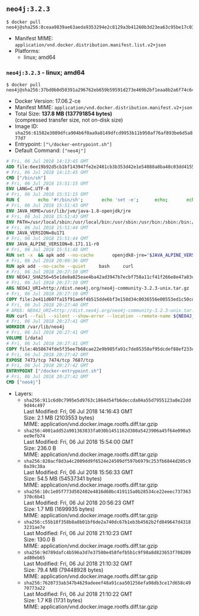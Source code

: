 ## `neo4j:3.2.3`

```console
$ docker pull neo4j@sha256:8ceaa9839ae63aeda9353294e2c8129a3b41260b3d23ea63c95be17c0379cc63
```

-	Manifest MIME: `application/vnd.docker.distribution.manifest.list.v2+json`
-	Platforms:
	-	linux; amd64

### `neo4j:3.2.3` - linux; amd64

```console
$ docker pull neo4j@sha256:37bd0b0d50391a296762eb659b59591d273e469b2bf1eaa8b2a6f74c64187a74
```

-	Docker Version: 17.06.2-ce
-	Manifest MIME: `application/vnd.docker.distribution.manifest.v2+json`
-	Total Size: **137.8 MB (137791854 bytes)**  
	(compressed transfer size, not on-disk size)
-	Image ID: `sha256:61502e3089dfca904b6f0aa9a8149dfcd9953b11b950af76af893be6d5a877d7`
-	Entrypoint: `["\/docker-entrypoint.sh"]`
-	Default Command: `["neo4j"]`

```dockerfile
# Fri, 06 Jul 2018 14:13:45 GMT
ADD file:6ee19b92d5cb1bf143947fe2e2481cb3b353d42e1e54888a8ba48c03dd4155f2 in / 
# Fri, 06 Jul 2018 14:13:45 GMT
CMD ["/bin/sh"]
# Fri, 06 Jul 2018 15:51:15 GMT
ENV LANG=C.UTF-8
# Fri, 06 Jul 2018 15:51:15 GMT
RUN { 		echo '#!/bin/sh'; 		echo 'set -e'; 		echo; 		echo 'dirname "$(dirname "$(readlink -f "$(which javac || which java)")")"'; 	} > /usr/local/bin/docker-java-home 	&& chmod +x /usr/local/bin/docker-java-home
# Fri, 06 Jul 2018 15:51:43 GMT
ENV JAVA_HOME=/usr/lib/jvm/java-1.8-openjdk/jre
# Fri, 06 Jul 2018 15:51:43 GMT
ENV PATH=/usr/local/sbin:/usr/local/bin:/usr/sbin:/usr/bin:/sbin:/bin:/usr/lib/jvm/java-1.8-openjdk/jre/bin:/usr/lib/jvm/java-1.8-openjdk/bin
# Fri, 06 Jul 2018 15:51:44 GMT
ENV JAVA_VERSION=8u171
# Fri, 06 Jul 2018 15:51:44 GMT
ENV JAVA_ALPINE_VERSION=8.171.11-r0
# Fri, 06 Jul 2018 15:51:48 GMT
RUN set -x 	&& apk add --no-cache 		openjdk8-jre="$JAVA_ALPINE_VERSION" 	&& [ "$JAVA_HOME" = "$(docker-java-home)" ]
# Fri, 06 Jul 2018 20:09:36 GMT
RUN apk add --no-cache --quiet     bash     curl
# Fri, 06 Jul 2018 20:27:10 GMT
ENV NEO4J_SHA256=65e1de8a025eae4ba42ad3947b7ecbf758a11cf41f266e8e47a83cd93c1d83d2 NEO4J_TARBALL=neo4j-community-3.2.3-unix.tar.gz
# Fri, 06 Jul 2018 20:27:10 GMT
ARG NEO4J_URI=http://dist.neo4j.org/neo4j-community-3.2.3-unix.tar.gz
# Fri, 06 Jul 2018 20:27:10 GMT
COPY file:2e411d607fa15f91ae6f4b515dde6bf3e158d34c0036556e00553ed1c50cd63d in /tmp/ 
# Fri, 06 Jul 2018 20:27:40 GMT
# ARGS: NEO4J_URI=http://dist.neo4j.org/neo4j-community-3.2.3-unix.tar.gz
RUN curl --fail --silent --show-error --location --remote-name ${NEO4J_URI}     && echo "${NEO4J_SHA256}  ${NEO4J_TARBALL}" | sha256sum -csw -     && tar --extract --file ${NEO4J_TARBALL} --directory /var/lib     && mv /var/lib/neo4j-* /var/lib/neo4j     && rm ${NEO4J_TARBALL}     && mv /var/lib/neo4j/data /data     && ln -s /data /var/lib/neo4j/data     && apk del curl
# Fri, 06 Jul 2018 20:27:41 GMT
WORKDIR /var/lib/neo4j
# Fri, 06 Jul 2018 20:27:41 GMT
VOLUME [/data]
# Fri, 06 Jul 2018 20:27:41 GMT
COPY file:4b58674fde5f35ee7b68cae22e9b985fa91c7de85350af95dcdef88ef233c3d6 in /docker-entrypoint.sh 
# Fri, 06 Jul 2018 20:27:42 GMT
EXPOSE 7473/tcp 7474/tcp 7687/tcp
# Fri, 06 Jul 2018 20:27:42 GMT
ENTRYPOINT ["/docker-entrypoint.sh"]
# Fri, 06 Jul 2018 20:27:42 GMT
CMD ["neo4j"]
```

-	Layers:
	-	`sha256:911c6d0c7995e5d9763c1864d54fb6deccda04a55d7955123a8e22dd9d44c497`  
		Last Modified: Fri, 06 Jul 2018 14:16:43 GMT  
		Size: 2.1 MB (2103553 bytes)  
		MIME: application/vnd.docker.image.rootfs.diff.tar.gzip
	-	`sha256:4001add52a901363833fa030b1451162d380a5423906a45f64e090a5ee9efb74`  
		Last Modified: Fri, 06 Jul 2018 15:54:00 GMT  
		Size: 236.0 B  
		MIME: application/vnd.docker.image.rootfs.diff.tar.gzip
	-	`sha256:820acf8d3a4c2009dd9f6524e24509df597b6979c253fb6844d205c90a39c38a`  
		Last Modified: Fri, 06 Jul 2018 15:56:33 GMT  
		Size: 54.5 MB (54537341 bytes)  
		MIME: application/vnd.docker.image.rootfs.diff.tar.gzip
	-	`sha256:10c1e05f773d502402e4816d60bc419115a0b28534ce22eeec737363370c6b41`  
		Last Modified: Fri, 06 Jul 2018 20:56:23 GMT  
		Size: 1.7 MB (1699935 bytes)  
		MIME: application/vnd.docker.image.rootfs.diff.tar.gzip
	-	`sha256:c55b18f358b8a8b01bf6de2a740dc67b1eb3b4562b2fd849647d43183231ae7e`  
		Last Modified: Fri, 06 Jul 2018 21:10:23 GMT  
		Size: 130.0 B  
		MIME: application/vnd.docker.image.rootfs.diff.tar.gzip
	-	`sha256:9d789dafc4b596a3d7e37580e458fefb5b1c9f98a8d823653f708209ad80eb65`  
		Last Modified: Fri, 06 Jul 2018 21:10:32 GMT  
		Size: 79.4 MB (79448928 bytes)  
		MIME: application/vnd.docker.image.rootfs.diff.tar.gzip
	-	`sha256:7620733ab347b4629adeeef48a91caa501256efa98db3ce17d658c4970773a22`  
		Last Modified: Fri, 06 Jul 2018 21:10:22 GMT  
		Size: 1.7 KB (1731 bytes)  
		MIME: application/vnd.docker.image.rootfs.diff.tar.gzip
